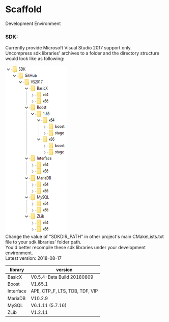 # Scaffold
Development Environment

### SDK:
Currently provide Microsoft Visual Studio 2017 support only.
<br>Uncompress sdk libraries' archives to a folder and the directory structure would look like as following:
<div align=left>
<img width="193" height="525" src="https://raw.githubusercontent.com/xurendong/scaffold/master/IMG/sdk_directory_structure.png" alt="recommend directory structure"/>
</div>
Change the value of "SDKDIR_PATH" in other project's main CMakeLists.txt file to your sdk libraries' folder path.
<br>You'd better recompile these sdk libraries under your development environment.
<br>Latest version: 2018-08-17
<br>

| library | version |
| - | - |
| BasicX | V0.5.4-Beta Build 20180809 |
| Boost | V1.65.1 |
| Interface | APE, CTP_F, LTS, TDB, TDF, VIP |
| MariaDB | V10.2.9 |
| MySQL | V6.1.11 (5.7.16) |
| ZLib | V1.2.11 |
